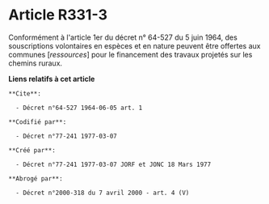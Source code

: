 # Article R331-3

Conformément à l'article 1er du décret n° 64-527 du 5 juin 1964, des souscriptions volontaires en espèces et en nature
peuvent être offertes aux communes [*ressources*] pour le financement des travaux projetés sur les chemins ruraux.

**Liens relatifs à cet article**

	**Cite**:

	  - Décret n°64-527 1964-06-05 art. 1

	**Codifié par**:

	  - Décret n°77-241 1977-03-07

	**Créé par**:

	  - Décret n°77-241 1977-03-07 JORF et JONC 18 Mars 1977

	**Abrogé par**:

	  - Décret n°2000-318 du 7 avril 2000 - art. 4 (V)
